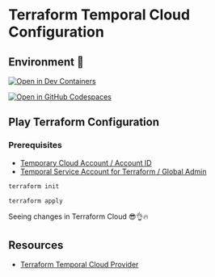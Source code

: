 # Terraform Temporal Cloud Configuration

## Environment 🚀

[![Open in Dev Containers](https://img.shields.io/static/v1?label=Dev%20Containers&message=Open&color=blue&logo=visualstudiocode)](https://vscode.dev/redirect?url=vscode://ms-vscode-remote.remote-containers/cloneInVolume?url=https://github.com/nzuguem/terraform-temporal-cloud-configuration)

[![Open in GitHub Codespaces](https://github.com/codespaces/badge.svg)](https://codespaces.new/nzuguem/terraform-temporal-cloud-configuration)

## Play Terraform Configuration

### Prerequisites

- [Temporary Cloud Account / Account ID][temporal-cloud]
- [Temporal Service Account for Terraform / Global Admin][temporal-tf-provider-setup]

```bash
terraform init

terraform apply
```

Seeing changes in Terraform Cloud 😎👌🔥

## Resources

- [Terraform Temporal Cloud Provider][temporal-tf-provider]

<!-- Links -->
[temporal-cloud]: https://cloud.temporal.io
[temporal-tf-provider-setup]: https://docs.temporal.io/production-deployment/cloud/terraform-provider#setup
[temporal-tf-provider]: https://registry.terraform.io/providers/temporalio/temporalcloud/0.6.0